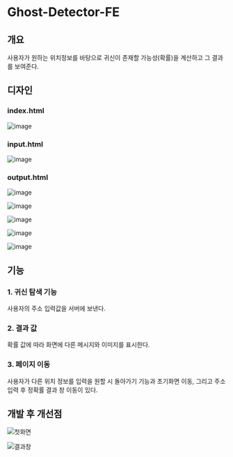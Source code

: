 # Ghost-Detector-FE

## 개요

사용자가 원하는 위치정보를 바탕으로 귀신이 존재할 가능성(확률)을 계산하고 그 결과를 보여준다.

## 디자인

### index.html

![image](https://github.com/Ghost-Detector/Ghost-Detector-FE/assets/112530022/ec759c94-0078-416b-aa9d-380084b50249)

### input.html

![image](https://github.com/Ghost-Detector/Ghost-Detector-FE/assets/112530022/54e1cc9e-bb9a-4493-bf6e-5cc793b1792f)

### output.html

![image](https://github.com/Ghost-Detector/Ghost-Detector-FE/assets/117438347/55b5963b-ba76-4301-95b5-e708d83cc4a3)

![image](https://github.com/Ghost-Detector/Ghost-Detector-FE/assets/117438347/6cf6583f-b207-4908-9631-31202a97268d)

![image](https://github.com/Ghost-Detector/Ghost-Detector-FE/assets/117438347/84128dc2-73da-4ef0-91e9-98eabc0106f5)

![image](https://github.com/Ghost-Detector/Ghost-Detector-FE/assets/117438347/4b629ee9-54ed-473d-bf46-d248552f5163)

![image](https://github.com/Ghost-Detector/Ghost-Detector-FE/assets/117438347/eed704a4-88df-4c7b-bb9c-e86fe30d3dc1)




## 기능

### 1. 귀신 탐색 기능
사용자의 주소 입력값을 서버에 보낸다.

### 2. 결과 값
확률 값에 따라 화면에 다른 메시지와 이미지를 표시한다.

### 3. 페이지 이동
사용자가 다른 위치 정보를 입력을 원할 시 돌아가기 기능과 초기화면 이동, 그리고 주소 입력 후 정확률 결과 창 이동이 있다.



## 개발 후 개선점

![첫화면](https://github.com/Ghost-Detector/Ghost-Detector-FE/assets/117438347/4c4ed6d0-b3da-427e-9c7d-bee39b47d175)

![결과창](https://github.com/Ghost-Detector/Ghost-Detector-FE/assets/117438347/cdc2779c-4ef0-4ca5-824d-2fb49e968a4d)






